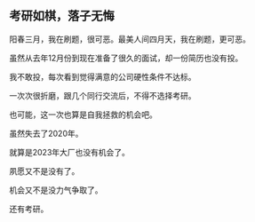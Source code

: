 ## 考研如棋，落子无悔

阳春三月，我在刷题，很可恶。最美人间四月天，我在刷题，更可恶。

虽然从去年12月份到现在准备了很久的面试，却一份简历也没有投。

我不敢投，每次看到觉得满意的公司硬性条件不达标。

一次次很折磨，跟几个同行交流后，不得不选择考研。

也可能，这一次也算是自我拯救的机会吧。

虽然失去了2020年。

就算是2023年大厂也没有机会了。

夙愿又不是没有了。

机会又不是没力气争取了。

还有考研。
